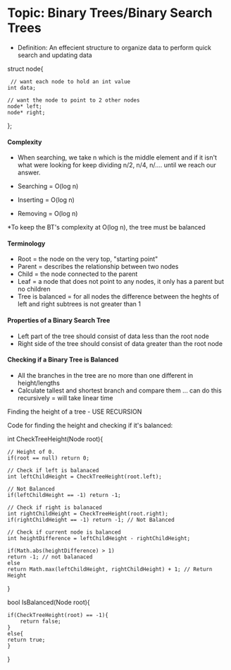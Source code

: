 # Topic: Binary Trees/Binary Search Trees

- Definition: An effecient structure to organize data to perform quick search and updating data

struct node{
	 
	 // want each node to hold an int value
	int data;

	// want the node to point to 2 other nodes
	node* left;
	node* right;
};

#### Complexity 

- When searching, we take n which is the middle element and if it isn't what were looking for keep dividing n/2, n/4, n/.... until we reach our answer.

- Searching = O(log n) 
- Inserting = O(log n)
- Removing = O(log n)

*To keep the BT's complexity at O(log n), the tree must be balanced

#### Terminology

- Root = the node on the very top, "starting point"
- Parent = describes the relationship between two nodes
- Child = the node connected to the parent
- Leaf = a node that does not point to any nodes, it only has a parent but no children
- Tree is balanced = for all nodes the difference between the heghts of left and right subtrees is not greater than 1

#### Properties of a Binary Search Tree

- Left part of the tree should consist of data less than the root node
- Right side of the tree should consist of data greater than the root node


#### Checking if a Binary Tree is Balanced

- All the branches in the tree are no more than one different in height/lengths
- Calculate tallest and shortest branch and compare them ... can do this recursively = will take linear time 

Finding the height of a tree - USE RECURSION

Code for finding the height and checking if it's balanced:

int CheckTreeHeight(Node root){

	// Height of 0.
	if(root == null) return 0;
	
	// Check if left is balanaced
	int leftChildHeight = CheckTreeHeight(root.left);
	
	// Not Balanced
	if(leftChildHeight == -1) return -1; 

	// Check if right is balanaced
	int rightChildHeight = CheckTreeHeight(root.right);
	if(rightChildHeight == -1) return -1; // Not Balanced
	
	// Check if current node is balanced
	int heightDifference = leftChildHeight - rightChildHeight;
	
	if(Math.abs(heightDifference) > 1)
	return -1; // not balanaced
	else
	return Math.max(leftChildHeight, rightChildHeight) + 1; // Return Height
}

bool IsBalanced(Node root){

	if(CheckTreeHeight(root) == -1){
      	return false;
   	}
   	else{
	return true;
  	}
}
